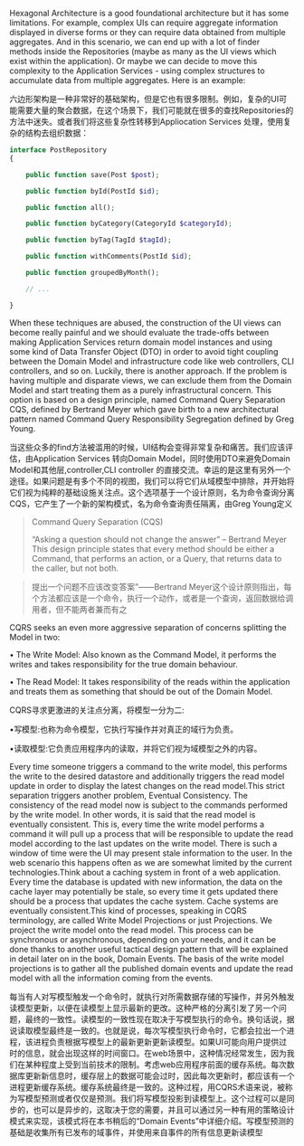 Hexagonal Architecture is a good foundational architecture but it has some limitations. For example, complex UIs can require aggregate information displayed in diverse forms or they can require data obtained from multiple aggregates. And in this scenario, we can end up with a lot of finder methods inside the Repositories \(maybe as many as the UI views which exist within the application\). Or maybe we can decide to move this complexity to the Application Services - using complex structures to accumulate data from multiple aggregates. Here is an example:



六边形架构是一种非常好的基础架构，但是它也有很多限制。例如，复杂的UI可能需要大量的聚合数据，在这个场景下，我们可能就在很多的查找Repositories的方法中迷失。或者我们将这些复杂性转移到Appliocation Services 处理，使用复杂的结构去组织数据：

```php
interface PostRepository
{

    public function save(Post $post);

    public function byId(PostId $id);

    public function all();

    public function byCategory(CategoryId $categoryId);

    public function byTag(TagId $tagId);

    public function withComments(PostId $id);

    public function groupedByMonth();

    // ...

}
```

When these techniques are abused, the construction of the UI views can become really painful and we should evaluate the trade-offs between making Application Services return domain model instances and using some kind of Data Transfer Object \(DTO\) in order to avoid tight coupling between the Domain Model and infrastructure code like web controllers, CLI controllers, and so on. Luckily, there is another approach. If the problem is having multiple and disparate views, we can exclude them from the Domain Model and start treating them as a purely infrastructural concern. This option is based on a design principle, named Command Query Separation CQS, defined by Bertrand Meyer which gave birth to a new architectural pattern named Command Query Responsibility Segregation defined by Greg Young.



当这些众多的find方法被滥用的时候，UI结构会变得非常复杂和痛苦。我们应该评估，由Application Services 转向Domain Model，同时使用DTO来避免Domain Model和其他层,controller,CLI controller 的直接交流。幸运的是这里有另外一个途径。如果问题是有多个不同的视图，我们可以将它们从域模型中排除，并开始将它们视为纯粹的基础设施关注点。这个选项基于一个设计原则，名为命令查询分离CQS，它产生了一个新的架构模式，名为命令查询责任隔离，由Greg Young定义





> Command Query Separation \(CQS\)
>
> “Asking a question should not change the answer” – Bertrand Meyer This design principle states that every method should be either a Command, that performs an action, or a Query, that returns data to the caller, but not both.



> 提出一个问题不应该改变答案”——Bertrand Meyer这个设计原则指出，每个方法都应该是一个命令，执行一个动作，或者是一个查询，返回数据给调用者，但不能两者兼而有之



CQRS seeks an even more aggressive separation of concerns splitting the Model in two:

• The Write Model: Also known as the Command Model, it performs the writes and takes responsibility for the true domain behaviour.

• The Read Model: It takes responsibility of the reads within the application and treats them as something that should be out of the Domain Model.



CQRS寻求更激进的关注点分离，将模型一分为二:

•写模型:也称为命令模型，它执行写操作并对真正的域行为负责。

•读取模型:它负责应用程序内的读取，并将它们视为域模型之外的内容。



Every time someone triggers a command to the write model, this performs the write to the desired datastore and additionally triggers the read model update in order to display the latest changes on the read model.This strict separation triggers another problem, Eventual Consistency. The consistency of the read model now is subject to the commands performed by the write model. In other words, it is said that the read model is eventually consistent. This is, every time the write model performs a command it will pull up a process that will be responsible to update the read model according to the last updates on the write model. There is such a window of time were the UI may present stale information to the user. In the web scenario this happens often as we are somewhat limited by the current technologies.Think about a caching system in front of a web application. Every time the database is updated with new information, the data on the cache layer may potentially be stale, so every time it gets updated there should be a process that updates the cache system. Cache systems are eventually consistent.This kind of processes, speaking in CQRS terminology, are called Write Model Projections or just Projections. We project the write model onto the read model. This process can be synchronous or asynchronous, depending on your needs, and it can be done thanks to another useful tactical design pattern that will be explained in detail later on in the book, Domain Events. The basis of the write model projections is to gather all the published domain events and update the read model with all the information coming from the events.



每当有人对写模型触发一个命令时，就执行对所需数据存储的写操作，并另外触发读模型更新，以便在读模型上显示最新的更改。这种严格的分离引发了另一个问题，最终的一致性。读模型的一致性现在取决于写模型执行的命令。换句话说，据说读取模型最终是一致的。也就是说，每次写模型执行命令时，它都会拉出一个进程，该进程负责根据写模型上的最新更新更新读模型。如果UI可能向用户提供过时的信息，就会出现这样的时间窗口。在web场景中，这种情况经常发生，因为我们在某种程度上受到当前技术的限制。考虑web应用程序前面的缓存系统。每次数据库更新新信息时，缓存层上的数据可能会过时，因此每次更新时，都应该有一个进程更新缓存系统。缓存系统最终是一致的。这种过程，用CQRS术语来说，被称为写模型预测或者仅仅是预测。我们将写模型投影到读模型上。这个过程可以是同步的，也可以是异步的，这取决于您的需要，并且可以通过另一种有用的策略设计模式来实现，该模式将在本书稍后的“Domain Events”中详细介绍。写模型预测的基础是收集所有已发布的域事件，并使用来自事件的所有信息更新读模型

